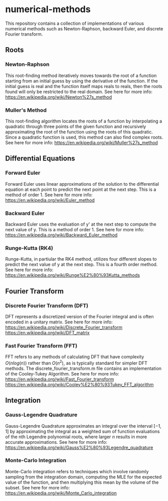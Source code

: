 # numerical-methods

This repository contains a collection of implementations of various
numerical methods such as Newton-Raphson, backward Euler, and discrete
Fourier transform.

## Roots

###  Newton-Raphson

This root-finding method iteratively moves towards the root of a function 
starting from an initial guess by using the derivative of the function. If the
initial guess is real and the function itself maps reals to reals, then the 
roots found will only be restricted to the real domain. See here for more info:
https://en.wikipedia.org/wiki/Newton%27s_method

### Muller's Method

This root-finding algorithm locates the roots of a function by interpolating
a quadratic through three points of the given function and recursively
approximating the root of the function using the roots of this quadratic. Since
a quadratic function is used, this method can also find complex roots. See here 
for more info:
https://en.wikipedia.org/wiki/Muller%27s_method

## Differential Equations

### Forward Euler

Forward Euler uses linear approximations of the solution to the differential
equation at each point to predict the next point at the next step. This is a
method of order 1. See here for more info:
https://en.wikipedia.org/wiki/Euler_method

### Backward Euler

Backward Euler uses the evaluation of y' at the next step to compute the next
value of y. This is a method of order 1. See here for more info:
https://en.wikipedia.org/wiki/Backward_Euler_method 

### Runge-Kutta (RK4)

Runge-Kutta, in partiular the RK4 method, utilizes four different slopes to
predict the next value of y at the next step. This is a fourth order method. See
here for more info:
https://en.wikipedia.org/wiki/Runge%E2%80%93Kutta_methods

## Fourier Transform

### Discrete Fourier Transform (DFT)

DFT represents a discretized version of the Fourier integral and is often
encoded in a unitary matrix. See here for more info:
https://en.wikipedia.org/wiki/Discrete_Fourier_transform
https://en.wikipedia.org/wiki/DFT_matrix

### Fast Fourier Transform (FFT)

FFT refers to any methods of calculating DFT that have complexity $O(n log(n))$
rather than $O(n^2)$, as is typically standard for simpler DFT methods. The 
discrete_fourier_transform.m file contains an implementation of the Cooley-Tukey
Algorithm. See here for more info:
https://en.wikipedia.org/wiki/Fast_Fourier_transform
https://en.wikipedia.org/wiki/Cooley%E2%80%93Tukey_FFT_algorithm

## Integration

### Gauss-Legendre Quadrature

Gauss-Legendre Quadrature approximates an integral over the interval $[-1, 1]$ 
by approximating the integral as a weighted sum of function evaluations of the
nth Legendre polynomial roots, where larger $n$ results in more accurate
approximations. See here for more info:
https://en.wikipedia.org/wiki/Gauss%E2%80%93Legendre_quadrature

### Monte-Carlo Integration

Monte-Carlo integration refers to techniques which involve randomly sampling
from the integration domain, computing the MLE for the expected value of the
function, and then multiplying this mean by the volume of the subset. See here 
for more info:
https://en.wikipedia.org/wiki/Monte_Carlo_integration